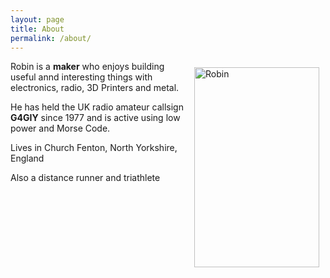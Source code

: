 ```yaml
---
layout: page
title: About
permalink: /about/
---
```


<!-- ![Robin](/WebSite/images/robinh.jpeg) -->
<img src="/WebSite/images/robinh.jpeg" alt="Robin" width="200" height="320" title="Robin" float="left" margin=20px style="padding: 10px; float: right;">


Robin is a **maker** who enjoys building useful annd interesting things with electronics, radio, 3D Printers and metal.

He has held the UK radio amateur callsign **G4GIY** since 1977 and is active using low power
and Morse Code.

Lives in Church Fenton, North Yorkshire, England

Also a distance runner and triathlete